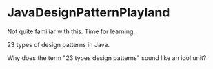 # JavaDesignPatternPlayland
Not quite familiar with this. Time for learning.

23 types of design patterns in Java.

Why does the term "23 types design patterns" sound like an idol unit?
